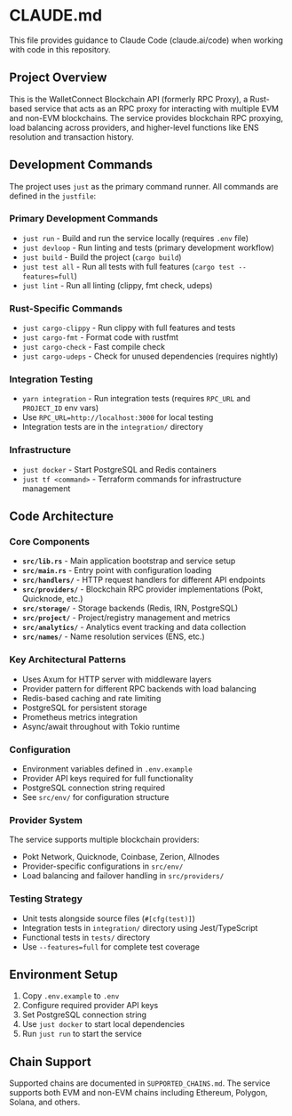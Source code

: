 # CLAUDE.md

This file provides guidance to Claude Code (claude.ai/code) when working with code in this repository.

## Project Overview

This is the WalletConnect Blockchain API (formerly RPC Proxy), a Rust-based service that acts as an RPC proxy for interacting with multiple EVM and non-EVM blockchains. The service provides blockchain RPC proxying, load balancing across providers, and higher-level functions like ENS resolution and transaction history.

## Development Commands

The project uses `just` as the primary command runner. All commands are defined in the `justfile`:

### Primary Development Commands
- `just run` - Build and run the service locally (requires `.env` file)
- `just devloop` - Run linting and tests (primary development workflow)
- `just build` - Build the project (`cargo build`)
- `just test all` - Run all tests with full features (`cargo test --features=full`)
- `just lint` - Run all linting (clippy, fmt check, udeps)

### Rust-Specific Commands
- `just cargo-clippy` - Run clippy with full features and tests
- `just cargo-fmt` - Format code with rustfmt
- `just cargo-check` - Fast compile check
- `just cargo-udeps` - Check for unused dependencies (requires nightly)

### Integration Testing
- `yarn integration` - Run integration tests (requires `RPC_URL` and `PROJECT_ID` env vars)
- Use `RPC_URL=http://localhost:3000` for local testing
- Integration tests are in the `integration/` directory

### Infrastructure
- `just docker` - Start PostgreSQL and Redis containers
- `just tf <command>` - Terraform commands for infrastructure management

## Code Architecture

### Core Components
- **`src/lib.rs`** - Main application bootstrap and service setup
- **`src/main.rs`** - Entry point with configuration loading
- **`src/handlers/`** - HTTP request handlers for different API endpoints
- **`src/providers/`** - Blockchain RPC provider implementations (Pokt, Quicknode, etc.)
- **`src/storage/`** - Storage backends (Redis, IRN, PostgreSQL)
- **`src/project/`** - Project/registry management and metrics
- **`src/analytics/`** - Analytics event tracking and data collection
- **`src/names/`** - Name resolution services (ENS, etc.)

### Key Architectural Patterns
- Uses Axum for HTTP server with middleware layers
- Provider pattern for different RPC backends with load balancing
- Redis-based caching and rate limiting
- PostgreSQL for persistent storage
- Prometheus metrics integration
- Async/await throughout with Tokio runtime

### Configuration
- Environment variables defined in `.env.example`
- Provider API keys required for full functionality
- PostgreSQL connection string required
- See `src/env/` for configuration structure

### Provider System
The service supports multiple blockchain providers:
- Pokt Network, Quicknode, Coinbase, Zerion, Allnodes
- Provider-specific configurations in `src/env/`
- Load balancing and failover handling in `src/providers/`

### Testing Strategy
- Unit tests alongside source files (`#[cfg(test)]`)
- Integration tests in `integration/` directory using Jest/TypeScript
- Functional tests in `tests/` directory
- Use `--features=full` for complete test coverage

## Environment Setup

1. Copy `.env.example` to `.env`
2. Configure required provider API keys
3. Set PostgreSQL connection string
4. Use `just docker` to start local dependencies
5. Run `just run` to start the service

## Chain Support

Supported chains are documented in `SUPPORTED_CHAINS.md`. The service supports both EVM and non-EVM chains including Ethereum, Polygon, Solana, and others.